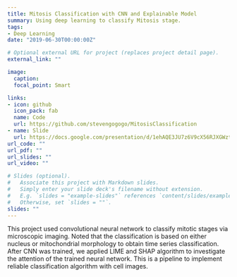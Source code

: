 ```yaml
---
title: Mitosis Classification with CNN and Explainable Model
summary: Using deep learning to classify Mitosis stage.
tags:
- Deep Learning
date: "2019-06-30T00:00:00Z"

# Optional external URL for project (replaces project detail page).
external_link: ""

image:
  caption: 
  focal_point: Smart

links:
- icon: github
  icon_pack: fab
  name: Code
  url: https://github.com/stevengogogo/MitosisClassification
- name: Slide
  url: https://docs.google.com/presentation/d/1ehAQE3JU7z6V9cX56RJXGWztyd_5NdBW/edit?usp=sharing&ouid=115922715586840460448&rtpof=true&sd=true
url_code: ""
url_pdf: ""
url_slides: ""
url_video: ""

# Slides (optional).
#   Associate this project with Markdown slides.
#   Simply enter your slide deck's filename without extension.
#   E.g. `slides = "example-slides"` references `content/slides/example-slides.md`.
#   Otherwise, set `slides = ""`.
slides: ""
---
```


This project used convolutional neural network to classify mitotic stages via microscopic imaging. Noted that the classification is based on either nucleus or mitochondrial morphology to obtain time series classification. After CNN was trained, we applied LIME and SHAP algorithm to investigate the attention of the trained neural network. This is a pipeline to implement reliable classification algorithm with cell images.
